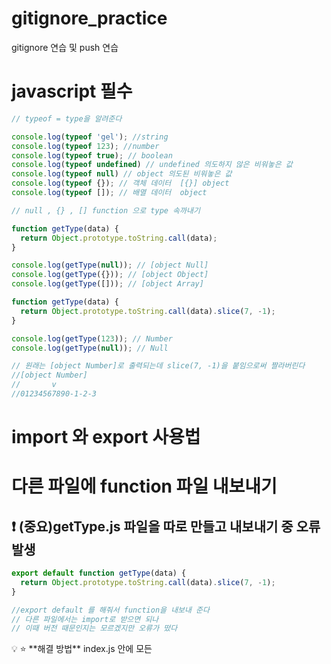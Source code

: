 # gitignore_practice
gitignore 연습 및 push 연습


# javascript 필수 

```jsx
// typeof = type을 알려준다 

console.log(typeof 'gel'); //string
console.log(typeof 123); //number
console.log(typeof true); // boolean
console.log(typeof undefined) // undefined 의도하지 않은 비워놓은 값 
console.log(typeof null) // object 의도된 비워놓은 값
console.log(typeof {}); // 객체 데이터  [{}] object
console.log(typeof []); // 배열 데이터  object

// null , {} , [] function 으로 type 속까내기

function getType(data) {
  return Object.prototype.toString.call(data);
}

console.log(getType(null)); // [object Null]
console.log(getType({})); // [object Object]
console.log(getType([])); // [object Array]
```

```jsx
function getType(data) {
  return Object.prototype.toString.call(data).slice(7, -1);
}

console.log(getType(123)); // Number
console.log(getType(null)); // Null

// 원래는 [object Number]로 출력되는데 slice(7, -1)을 붙임으로써 짤라버린다
//[object Number]
//       v
//01234567890-1-2-3
```

# import 와 export 사용법

# 다른 파일에 function 파일 내보내기

## ❗️ (중요)getType.js 파일을 따로 만들고 내보내기 중 오류 발생

```jsx
export default function getType(data) {
  return Object.prototype.toString.call(data).slice(7, -1);
}

//export default 를 해줘서 function을 내보내 준다
// 다른 파일에서는 import로 받으면 되나 
// 이때 버전 때문인지는 모르겠지만 오류가 떴다 

```

<aside>
💡 ⭐️ **해결 방법** 
 index.js 안에 모든 <script src = ''  > 에 type = 'module'을 추가해준다

</aside>

```jsx
import getType from './getType';
// import 를 해주어 getType 가져오기

console.log(typeof 'gel');
console.log(typeof 123);
console.log(typeof true);
console.log(typeof undefined);
console.log(typeof null);
console.log(typeof {});
console.log(typeof []);

console.log(getType(123));
console.log(getType(null));
```

# 산술 연산자

```jsx
// 산술 연산자(arithmetic operator)

console.log(1 + 2); //3
console.log(5 - 7); //-2
console.log(10 * 10); // 100
console.log(10 / 5); //2
console.log(7 % 5); //2 나머지 값
```

# 할당 연산자

```jsx
// 할당 연산자

let a = 2;

console.log(a); //2
```

```jsx
let a = 2;
a = a + 1; // 재 할당

console.log(a); //3
```

### 위 명령어 간략화

```jsx
// 할당 연산자

let a = 2;
// a = a + 1;
a += 1; // 산술연산자가 다 가능 -,*,/ 등

console.log(a);
```

```jsx
// 비교 연산자(comparison operator)

const a = 1;
const b = 1;

console.log(a === b); // true , === 일치 연산자 , a와 b의 데이터는 type과  값이 똑같아야 true가 나옴
```

```jsx
// 비교 연산자(comparison operator)

const a = 1;
const b = 3;

console.log(a === b); //false , 값이 다름

```

```jsx
// 비교 연산자(comparison operator)

const a = 1;
const b = '123';

console.log(a === b); // false , type이 다름 
```

# 매개 변수는?

```jsx

// 비교 연산자(comparison operator)

const a = 1;
const b = 3;

console.log(a === b);

function isEqual(x, y) {
  return x === y;
}
// isEqual(x,y) isEqual 함수를 작동시 매개변수로 x,y 값을 받을 것인데 
console.log(isEqual(1, 1)); //true 출력
// 그 매개변수의 값은 x=1 , y=1

console.log(isEqual(2, '2')); // false 출력
```

# 같지 않다 ! ==

```jsx
// 비교 연산자(comparison operator)

const a = 1;
const b = 3;

console.log(a !== b); // true , 불일치 연산자
```

# 작다 <

```jsx
// 비교 연산자(comparison operator)

const a = 1;
const b = 1;

console.log(a < b); // false
```

# 작거나 or 크거나 같다

```jsx
// 비교 연산자(comparison operator)

const a = 7;
const b = 7;

console.log(a >= b); //true 
```

# ❗️ 꺽쇠 갈호는 앞에 배치되야 한다

만약 =<  ⇒ 이런식으로 적으면 오류가 난다 왜? 이런 문법은 없으니깐 ㅎㅎ

# 논리 연산자

```jsx
// 논리 연산자(logical operator)

const a = 1 === 1; // true
const b = 'AB' === 'AB'; //true
const c = true; //true

console.log(a);
console.log(b);
console.log(c);
console.log('&&: ', a && b && c);//and 연산자 &&: true엔퍼센트 모두가 참일때 true를 표시 
```

```jsx
// 논리 연산자(logical operator)

const a = 1 === 1; // true
const b = 'AB' === 'AB'; //true
const c = false; //false

console.log(a); //true
console.log(b); //true
console.log(c); //false

console.log('&&: ', a && b && c); //and 연산자 false
console.log('||: ', a || b); // or 연산자 true , 둘중 하나라도 true면 true
console.log('!: ', !a); // not 연산자 a= true 인데, !a = false 출력
```

```jsx
// 삼항 연산자(ternary operator)

const a = 1 < 2;

if (a) {
  console.log('참');
} else {
  console.log('거짓');
}

// 참 출력
```

## 삼항 연산자 코드의 단순화

```jsx
const a = 1 < 2;

if (a) {
  console.log('참');
} else {
  console.log('거짓');
}

console.log(a ? '참' : '거짓'); 
//참 ? 기준으로 앞부분이 즉 a가 참이면 : 앞부분 실행 그것이 아니면 뒷부분인 '거짓' 출력
```

### getRandom file

```jsx
export default function random() {
  return Math.floor(Math.random() * 10);
}
```

### Main.js

```jsx
// 조건문(If statement)
import random from './getRandom';

const a = random();

if (a === 0) {
  console.log('a is 0');
} else {
  console.log('rest...');
}
// 만약 a 가 0이랑 일치 하면 a is 0 을 출력 그게 아니면 rest...을 출력
// 현재 import 받아온 값은 getRandom에서 받아와 Math.floor(Math.random() * 10);
// floor는 소수점 밑에 자리는 짤라버린다 결국 Math.random()의 명령어는 랜덤한 숫자를 출력하는데 * 10을 해줘서
// 소수점 달린 정수로 출력하게 되고 floor에 의해 소수점은 짤리게 된다
```

 

```jsx
// 조건문(If statement)
import random from './getRandom';

const a = random();

if (a === 0) {
  console.log('a is 0');
} else if (a === 2) {
  //추가 조건
  console.log('a is 2');
} else {
  console.log('rest...');
}
// 만약 a 가 0이랑 일치 하면 a is 0 을 출력 그게 아니면 rest...을 출력
// 현재 import 받아온 값은 getRandom에서 받아와 Math.floor(Math.random() * 10);
// floor는 소수점 밑에 자리는 짤라버린다 결국 Math.random()의 명령어는 랜덤한 숫자를 출력하는데 * 10을 해줘서
// 소수점 달린 정수로 출력하게 되고 floor에 의해 소수점은 짤리게 된다
```

# 조건문에 Swich 문

### 위에 조건문을 swich로 바꿈

```jsx
// 조건문(If statement)
import random from './getRandom';

const a = random();

switch (a) {
  case 0:
    console.log('a is 0');
    break
  case 2:
    console.log('a is 2');
    break
  case 4:
    console.log('a is 4');
    break
	default:
		console.log('rest...');

	// else 대신 default를 써주는데 case와 같이 값을 적을 필요도 break를 걸어줄 필요도 없다
	// 물론 값을 써줘도 상관은 없다
}

// case 0이 맞으면 console.log('a is 0')을 출력하는데 break를 안걸어주면 계속 밑으로 내려가서
// 실행되게 된다고 하니 하니씩 break를 걸어주는 것이 좋다
```

```jsx
// 반복문 (For statement)
// for (시작조건; 종료조건; 변화조건) {}

for (let i = 0; i < 3; i += 1) {
  console.log(i); // 0 1 2
//let 변수를 선언하는데 재할당 가능한 변수
}
```

```jsx
// 반복문 (For statement)
// for (시작조건; 종료조건; 변화조건) {}

const ulEl = document.querySelector('ul');
console.log(ulEl);

for (let i = 0; i < 3; i++) {
  const li = document.createElement('li');

  li.textContent = `list-${i + 1}`;
  ulEl.appendChild(li);
  // 로직은, 1. 변수 li를 만들고 그 안에 li의 변수를 만들어 준다
  // 2. li라는 변수에 textContent로 `list-${i + 1}`를 넣어 주는데
  // 3. i = 0, 1, 2라는 값으로 +1을 해줘 1, 2, 3으로 만들어 준다 
  // 4. 다음 ulEl의 변수를 불러와 그 안에 appenChild로 윗쪽 li 변수를 해준다
  // 5. 변수를 선언하는데 재할당 가능한 변수
}
```

![스크린샷 2022-11-26 오후 5 54 07](https://user-images.githubusercontent.com/88579497/204081719-142c48b1-5c30-4cef-9528-bb92c74814cf.png)
![스크린샷 2022-11-26 오후 5 54 02](https://user-images.githubusercontent.com/88579497/204081722-c495dca9-c52e-48d7-90d0-2f60cfbfd2ea.png)


```jsx
// 반복문 (For statement)
// for (시작조건; 종료조건; 변화조건) {}

const ulEl = document.querySelector('ul');
console.log(ulEl);

for (let i = 0; i < 10; i++) {
  const li = document.createElement('li');

  li.textContent = `list-${i + 1}`;
  if ((i + 1) % 2 === 0) {
    li.addEventListener('click', function () {
      console.log((li.textContent = '류승환 웹 개자이너'));
    });
  } else {
    li.addEventListener('click', function () {
      console.log((li.textContent = '류승환 최고!'));
    });
  }
  ulEl.appendChild(li);

// if문 클릭한게 만약 i + 1의 %2가 === 0 즉 홀수면 '류승환 웹 개자이너' 출력 ! , 그게 아니면 '류승환 최고!'출력!
// 
}
```
![스크린샷 2022-11-26 오후 6 11 42](https://user-images.githubusercontent.com/88579497/204081726-7e0dcddf-0e9c-4a55-b210-30abfa92e890.png)
```jsx
//변수 유효범위(Varialble Scope)
//var, let, const

function scope() {
  if (true) {
    const a = 123;
    console.log(a);
  }
}

scope();
```

```jsx
//변수 유효범위(Varialble Scope)
//var, let, const

function scope() {
  if (true) {
    const a = 123;
    console.log(a);
  }
  console.log(a); // 선언되지 않았다
	// 유효 범위가 있는데 a라는 변수는 중괄호 안에서만 가능
}

scope();

//var 는 사용이 권장되지 않는데
```

```jsx
//변수 유효범위(Varialble Scope)
//var, let, const

function scope() {
  if (true) {
		console.log(a); // undefined
    const a = 123;
  }
  console.log(a); // 선언되지 않았다
	// 유효 범위가 있는데 a라는 변수는 중괄호 안에서만 가능
}

scope();

//var 는 사용이 권장되지 않는데

//let과 const는 블록(중괄호 부분) 레벨의 유효범위를 가진다

// var를 사용하면 var a =123 => 함수 레벨에 적용이 되어 함수 안에서는 어디서든 쓸수 있다
// 우리가 의도하지 않은 곳에서 사용할 수도 있고 메모리 누수로 이어질 수 있다 
```

```jsx
// 형 변환(Type conversion)

//데이터의type은 문자, 숫자, 객체가 있다

const a = 1;
const b = '1';

console.log(a === b); // false "타입이 다름"

// === 일치 연산자 , == 동등 연산자 type은 달라도 true가 나옴
// 동등 연산자는 되도록이면 안쓰는것을 추천 , 의도하지 않게 서로 다른 값이 같다라고 나와 오류를 생성할수 있다

```

```jsx
// 형 변환(Type conversion)

// Truthy(참 같은 값)
// true, {}, [], 1, 2, 'false', -12, '3.14' ...

// Falsy(거짓 같은 값)
// false,'', null, undefined, 0, -0, NaN => Not a Number
// falsy 값은 외워 주면 좋다 

if ('false') {
  console.log(123);
}
```	

# 화살표 함수	
	
```jsx
//화살표 함수
// ()=> {} vs function(){}

const double = function (x) {
  return x * 2;
};

console.log('double =', double(7));
// 'double ='이라는 문자열과, double()로 함수 실행

// 화살표 함수 = 기본적인 로직을 축약형으로 만들수 있다
const doubleArrow = (x) => {
  return x * 2;
};

console.log('doubleArrow=', doubleArrow(7));
```

# 화살표 함수 축약 하는 방법

```jsx
//화살표 함수 축약
// 매개 변수가 1개 일시 소괄호도 생략할 수 있다 

const doubleArrow = x => x * 2;

console.log('doubleArrow=', doubleArrow(7)); // 14 
```

```jsx
// 매개 변수가 2개 일때 축약형

const doubleArrow = (x, y) => (x * 2) / y;

console.log('doubleArrow=', doubleArrow(7, 10));
```

## 만약 축약할 때 객체 데이터와 중괄호가 겹칠때

```jsx
// 만약 객체 데이터를 만들 때는 중괄호{}를 사용하는데 겹쳐서 블록으로 해석된다
// 축약형에서는 객체 데이터{}와 기본 화살표 함수 로직에 들어가는 중괄호와 {}
// 겹치게 되는데 겹침 없이 객체 데이터를 만들고 싶으면 ({객체 데이터}) 로 만들어 주면 된다
const doubleArrow = (x) => {

};

console.log(doubleArrow);
```

```jsx
// 만약 객체 데이터를 만들 때는 중괄호{}를 사용하는데
// 축약형에서는 객체 데이터{}와 기본 화살표 함수 로직에 들어가는 중괄호와 {}
// 겹치게 되는데 겹침 없이 객체 데이터를 만들고 싶으면 ({객체 데이터}) 로 만들어 주면 된다

const doubleArrow = (x) => ({
  name: '류승환',
});

console.log(doubleArrow(name.text));
```

# IIFE

### 즉시 실행 함수

IIFE , Immediately-Invoked Function Expression

```jsx
const a = 7;
function double() {
  console.log(a * 2); //14
}

double();

// 만약 함수를 만들었는데 기본적으로 만들어서 한번 실행되고
// 쓸일이 없다면? 함수의 이름을 따로 만들어서 쓸 필요가 없다
// 이때 즉시 실행 함수를 쓰게 되는데
// 소괄호를 묶이게 되는데 뒤에 소괄호를 열고 닫아준다
(function () {
  console.log(a * 2);
})(); // 14
```

# 호이스팅(Hoisting)

### 호이스팅 이란?

hoist - 감아 올리다 라는 뜻을 가지고 있다

```jsx
//호이스팅(Hoisting)
//함수 선언부가 유효범위(scope) 최상단으로 끌어올려지는 현상

const a = 7;
double();// 오류 더블이라는 함수가 만들어지지 않아 함수가 아니라는 뜻의 오류가 나오는 당연한 결과
// 읽는 방향은 위에서 아래이니 당연한 결과이다 

// 함수 표현 부분을 함수 선언 부분으로 바꾸면?
const double = function () {
  console.log(a * 2);
};
```

### 함수 표현 부분을 함수 선언 부분으로 바꾸면?

```jsx
//호이스팅(Hoisting)
//함수 선언부가 유효범위(scope) 최상단으로 끌어올려지는 현상

const a = 7;
double(); // 14 라는 결과 값이 나온다

function double() {
  console.log(a * 2); // 호이스팅이 되서 결과 값이 나온다 함수 선언은 밑에 선언을 해도 윗쪽에서 호출 가능
}

// 함수 안에는 복잡한 로직이 많이 나올건데 함수 이름만 보고도 대략적인 결과물을 유추 가능하다
```

# 타이머 함수

### setTimeout 설정

```jsx
//타이머 함수
//setTimeout(함수, 시간): 일정 시간 후 함수 실행
//setInterval(함수, 시간): 시간 간격마다 함수 실행
//clearTimeout(): 설정된 Timeout 함수를 종료
//clearInterval(): 설정된 Interval 함수를 종료

setTimeout(function () {
  console.log('류승환!');
}, 3000); // 3000 ms 3초

// 3초 후 류승환 출력 
```

### clearTimeout

```jsx
//타이머 함수
//setTimeout(함수, 시간): 일정 시간 후 함수 실행
//setInterval(함수, 시간): 시간 간격마다 함수 실행
//clearTimeout(): 설정된 Timeout 함수를 종료
//clearInterval(): 설정된 Interval 함수를 종료

const timer = setTimeout(function () {
  console.log('류승환!');
}, 3000); // 3000 ms 3초

const a = document.querySelector('h1');

//index.html 에 있는 h1 tag를 불러와서 a 변수에 넣어 준다 

a.addEventListener('click', () => {
  clearTimeout(timer);
}); 

//다음 a 변수에 이벤트를 추가하여 클릭 시 clearTimeout이 실행 되며 실행되는 변수는 timer로 정함
```

### setInterval 설정 및 종료

```jsx
//타이머 함수
//setTimeout(함수, 시간): 일정 시간 후 함수 실행
//setInterval(함수, 시간): 시간 간격마다 함수 실행
//clearTimeout(): 설정된 Timeout 함수를 종료
//clearInterval(): 설정된 Interval 함수를 종료

const timer = setInterval(function () {
  console.log('류승환!');
}, 3000); // 3000 ms 3초

const a = document.querySelector('h1');

a.addEventListener('click', () => {
  clearInterval(timer);
});
```

# 콜백(Callback)

함수의 인수로 사용되는 함수

```jsx
//콜백(Callback)
//함수의 인수로 사용되는 함수

//setTimeout(함수, 시간)

// 뭔말?
// 셋 타임아웃 호출하려면 첫번째 인수로는 실행하고 싶은 함수
// 두번째 인수로는 시간
// 여기서 사용된 첫번째 인수 함수가 콜백이라고 한다

// 왜 콜백인지 그리고 어디에서 사용되는지?

function timeout(callback) {
  setTimeout(() => {
    console.log('류승환!');
    callback();
  }, 3000);
}

timeout(() => {
  console.log('Done!'); // 콜백함수
});

// 3초 다음 done이라는 출력을 보장 받고 싶을때
// timeout() 호출에 콜백을 넣어 준다음 timeout(인수 선언) 및 호출
// () => {console.log('Done!'); = callback
// 특별한 실행 위치를 보장하기 위해 콜백함수를 사용한다고 한다
```
# 생성자 함수(prototype)

### this는?

실행되는 객체 데이터를 말하는 것 

즉 밑에 const ryu를 this 로 본다

```jsx
// 기본적인 객체 데이터의 구조
// 중괄호
// firstName lastName 속성 property, prop
// getFullName = method 메소드  function으로 실행되는 속성값

// 속성과 메소드를 통틀어서 멤버(Member)라고도 볼린다

const ryu = {
  firstName: 'ryu',
  lastName: 'seunghwan',
  getFullName: function () {
    return `${this.firstName} ${this.lastName}`;
  },
};

console.log(ryu.getFullName()); // ryu seunghwan
```

### Javascript Class 방식

```jsx
//우리가 기본적으로 알고 있는 것으로 일일히 만들어 줘야하는데 
//현재 이러한 로직은 효율이 많이 떨어지는 로직
// 객체 데이터를 만들때 마다 메모리에 할당되면서 만들어지는데 
// javascript의 클래스를 쓰게 된다면?

const ryu = {
  firstName: 'ryu',
  lastName: 'seunghwan',
  getFullName: function () {
    return `${this.firstName} ${this.lastName}`;
  },
};

console.log(ryu.getFullName());

const Do = {
  firstName: 'do',
  lastName: 'heasun',
  getFullName: function () {
    return `${this.firstName} ${this.lastName}`;
  },
};

console.log(Do.getFullName());

const Kim = {
  firstName: 'kim',
  lastName: 'minser',
  getFullName: function () {
    return `${this.firstName} ${this.lastName}`;
  },
};

console.log(Kim.getFullName());
```

### user.prototype.getFullName = function 메소드

![스크린샷 2022-12-05 오후 5 09 10](https://user-images.githubusercontent.com/88579497/205588203-a025d8f9-d509-4ad3-8038-f5a181d1a9ed.png)

이렇게 user() 함수에 초기 값으로 getFullName 메소드를 넣어주는 명령어 인것 같다

```jsx
// 메모리에 한번만 만들어져 있는 값을 참조한다
// 효율적인 메모리 관리
user.prototype.getFullName = function () {
  return `${this.firstName} ${this.lastName}`;
};
```

## 생성자 함수는 파스칼 케이스로 User 대문자를 사용하여

```jsx
// 생성자 함수는 파스칼 케이스를 사용하여 
// function User 만 보더라도 생성자 함수라는 것을 알아 볼수 있게 
// 파스칼 케이스를 사용한다
// 관행적으로 사용되는 것

function User(first, last) {
  this.firstName = first;
  this.lastName = last;
}
// 메모리에 한번만 만들어져 있는 값을 참조한다
// 효율적인 메모리 관리
User.prototype.getFullName = function () {
  return `${this.firstName} ${this.lastName}`;
};

// new 라는 키워드로 user() 함수를 실행하게 되었고
// new는 생성자 함수 => 하나의 객체데이터를 생성
// const ryu = {} 리터럴 방식으로 간단하게 {} 객체데이터를 생성
// new 라는 키워드로 할당된 ryu, Do, Kim 은 인스턴스라고 한다

const ryu = new User('ryu', 'seunghwan');
const Do = new User('do', 'heasun');
const Kim = new User('Kim', 'minser');

console.log(ryu.getFullName());
console.log(Do);
console.log(Kim.getFullName());
```
